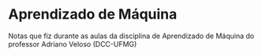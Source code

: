 # Aprendizado de Máquina
Notas que fiz durante as aulas da disciplina de Aprendizado de Máquina do professor Adriano Veloso (DCC-UFMG)
